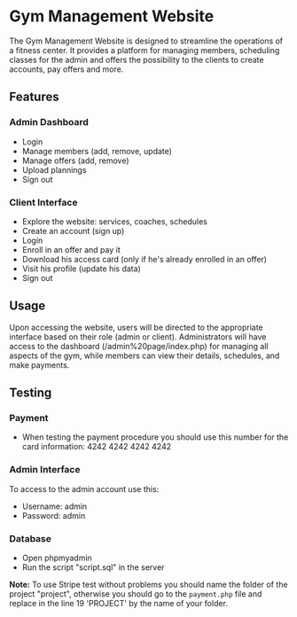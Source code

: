 # Gym Management Website

The Gym Management Website is designed to streamline the operations of a fitness center. It provides a platform for managing members, scheduling classes for the admin and offers the possibility to the clients to create accounts, pay offers and more.

## Features

### Admin Dashboard

- Login
- Manage members (add, remove, update)
- Manage offers (add, remove)
- Upload plannings
- Sign out

### Client Interface

- Explore the website: services, coaches, schedules
- Create an account (sign up)
- Login
- Enroll in an offer and pay it
- Download his access card (only if he's already enrolled in an offer)
- Visit his profile (update his data)
- Sign out

## Usage

Upon accessing the website, users will be directed to the appropriate interface based on their role (admin or client). Administrators will have access to the dashboard (/admin%20page/index.php) for managing all aspects of the gym, while members can view their details, schedules, and make payments.

## Testing

### Payment

- When testing the payment procedure you should use this number for the card information: 4242 4242 4242 4242

### Admin Interface

To access to the admin account use this:

- Username: admin
- Password: admin

### Database

- Open phpmyadmin
- Run the script "script.sql" in the server

**Note:** To use Stripe test without problems you should name the folder of the project "project", otherwise you should go to the `payment.php` file and replace in the line 19 'PROJECT' by the name of your folder.
